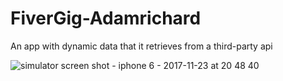 # FiverGig-Adamrichard
An app with dynamic data that it retrieves from a third-party api


![simulator screen shot - iphone 6 - 2017-11-23 at 20 48 40](https://user-images.githubusercontent.com/13857475/33184980-b3021a9a-d090-11e7-86f0-19d2da93a908.png)
